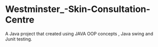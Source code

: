 # Westminster_-Skin-Consultation-Centre
A Java project that created using JAVA OOP concepts , Java swing and Junit testing.

